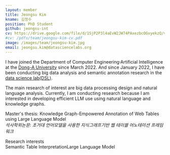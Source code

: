 ```yaml
---
layout: member
title: Jeongsu Kim
kname: 김정수
position: PhD Student
github: jeongsu-int
cv: https://drive.google.com/file/d/1SjP2P3l4aEvW2JW74PAxezbcOGvyekzQ/view?usp=sharing, JeongsuKim CV
#cv: /pdfs/team/jeongsu-kim-cv.pdf
image: /images/team/jeongsu-kim.jpg
email: jeongsu.kim@datasciencelabs.org
---
```




I have joined the Department of Computer Engineering·Artificial Intelligence at the [Dong-A University](https://english.donga.ac.kr/english/Main.do) since March 2022. And since January 2022, I have been conducting big data analysis and semantic annotation research in the [data science lab(DSL)](https://www.datasciencelabs.org).

The main research of interest are big data processing design and natural language analysis. Currently, I am conducting research because I am interested in developing efficient LLM use using natural language and knowledge graphs.

Master's thesis: Knowledge Graph-Empowered Annotation of Web Tables using Large Language Model  
_석사학위논문: 초거대 언어모델을 사용한 지식그래프기반 웹 테이블 어노테이션 프레임워크_


<div class="head">Research interests</div>
<span class="badge badge-info">Semantic Table Interpretation</span><span class="badge badge-danger">Large Language Model</span>

